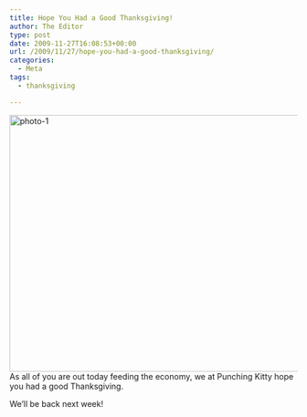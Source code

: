 ```yaml
---
title: Hope You Had a Good Thanksgiving!
author: The Editor
type: post
date: 2009-11-27T16:08:53+00:00
url: /2009/11/27/hope-you-had-a-good-thanksgiving/
categories:
  - Meta
tags:
  - thanksgiving

---
```

[<img class="aligncenter size-full wp-image-2408" title="photo-1" src="http://punchingkitty.com/wp-content/uploads/2009/11/photo-1.jpg" alt="photo-1" width="600" height="450" srcset="http://media.punchingkitty.com/wordpress/2009/11/photo-1.jpg 600w, http://media.punchingkitty.com/wordpress/2009/11/photo-1-300x225.jpg 300w" sizes="(max-width: 600px) 100vw, 600px" />][1]As all of you are out today feeding the economy, we at Punching Kitty hope you had a good Thanksgiving.

We&#8217;ll be back next week!

 [1]: http://punchingkitty.com/wp-content/uploads/2009/11/photo-1.jpg